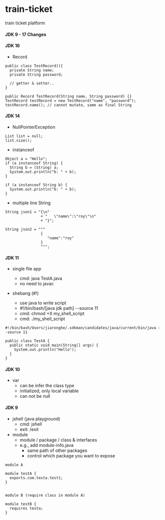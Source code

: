 # train-ticket

train ticket platform

#### JDK 9 - 17 Changes

#### JDK 16

- Record

```
public class TestRecord(){
  private String name;
  private String password;

  // getter & setter..
}

public Record TestRecord(String name, String password) {}
TestRecord testRecord = new TestRecord("name", "password");
testRecord.name(); // cannot mutate, same as final String
```

#### JDK 14

- NullPointerException

```
List list = null;
list.size();
```

- instanceof

```
Object a = "Hello";
if (a instanceof String) {
  String b = (String) a;
  System.out.println("b: " + b);
}

if (a instanceof String b) {
  System.out.println("b: " + b);
}
```

- multiple line String

```
String json1 = "{\n"
				+ "   \"name\":\"roy\"\n"
				+ "}";

String json2 = """
				{
				   "name":"roy"
				}
				""";
```

#### JDK 11

- single file app

  - cmd: java TestA.java
  - no need to javac

- shebang (#!)
  - use java to write script
  - #!/bin/bash/[java jdk path] --source 11
  - cmd: chmod +X my_shell_script
  - cmd: ./my_shell_script

```
#!/bin/bash/Users/jiaronghe/.sdkman/candidates/java/current/bin/java --source 11

public class TestA {
  public static void main(String[] args) {
    System.out.println("Hello");
  }
}
```

#### JDK 10

- var
  - can be infer the class type
  - initialized, only local variable
  - can not be null

#### JDK 9

- jshell (java playground)
  - cmd: jshell
  - exit: /exit
- module
  - module / package / class & interfaces
  - e.g., add module-info.java
    - same path of other packages
    - control which package you want to expose

```
module A

module testA {
  exports.com.testa.test1;
}


module B (require class in module A)

module testB {
  requires testa;
}
```
